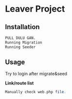# Leaver Project

## Installation

```bash
PULL DULU GAN.
Running Migration
Running Seeder
```

## Usage
Try to login after migrate&seed

**Link/route list**

```php
Manually check web.php file.
```
